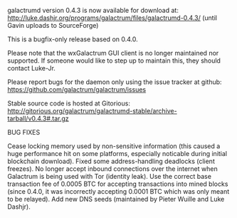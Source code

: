 galactrumd version 0.4.3 is now available for download at:
http://luke.dashjr.org/programs/galactrum/files/galactrumd-0.4.3/ (until Gavin uploads to SourceForge)

This is a bugfix-only release based on 0.4.0.

Please note that the wxGalactrum GUI client is no longer maintained nor supported. If someone would like to step up to maintain this, they should contact Luke-Jr.

Please report bugs for the daemon only using the issue tracker at github:
https://github.com/galactrum/galactrum/issues

Stable source code is hosted at Gitorious:
http://gitorious.org/galactrum/galactrumd-stable/archive-tarball/v0.4.3#.tar.gz

BUG FIXES

Cease locking memory used by non-sensitive information (this caused a huge performance hit on some platforms, especially noticable during initial blockchain download).
Fixed some address-handling deadlocks (client freezes).
No longer accept inbound connections over the internet when Galactrum is being used with Tor (identity leak).
Use the correct base transaction fee of 0.0005 BTC for accepting transactions into mined blocks (since 0.4.0, it was incorrectly accepting 0.0001 BTC which was only meant to be relayed).
Add new DNS seeds (maintained by Pieter Wuille and Luke Dashjr).

